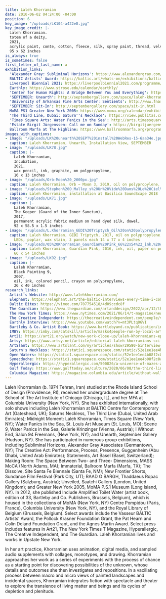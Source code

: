 ```yaml
---
title: Laleh Khorramian
date: 2010-06-02 04:24:00 -04:00
position: 6
key_image: "/uploads/LK104-a422e8.jpg"
key_image_credit: |-
  Laleh Khorramian.
  totem of a deity,
  2021,
  acrylic paint, conte, cotton, fleece, silk, spray paint, thread, velvet on canvas, poplar,
  95 x 62 inches
is_always: true
is_sometimes: false
first_letter_of_last_name: a
exhibition_links:
  'Alexander Gray: Subliminal Horizons': https://www.alexandergray.com/germantown/subliminal-horizons
  BALTIC Artists' Award: https://baltic.art/whats-on/exhibitions/baltic-artists-award-2022
  Liverpool Biennial 2021: https://liverpoolbiennial2021.com/programme/the-refracted-body/
  Earthly: https://www.strose.edu/calendar/earthly/
  'Center for Human Rights: A Bridge Between You and Everything': https://www.iranhumanrights.org/2019/10/iranian-women-artists-showcased-in-upcoming-exhibit-curated-by-shirin-neshat/
  'SEPTEMBER: Unearth': http://septembergallery.com/space/laleh-khorramian-odyssey-the-fault-lines.html
  'University of Arkansas Fine Arts Center: Sentients': http://www.fnargallery.com/pastexhibitions#/new-gallery-4
  'SEPTEMBER: Sit-In': http://septembergallery.com/space/sit-in.html
  MoMA PS1 Greater New York 2005: https://www.moma.org/calendar/exhibitions/4834
  'The Third Line, Dubai: Saturn''s Necklace': https://view.publitas.com/thethirdline/laleh-khoramian-saturnsneckless/page/44-45
  'Times Square Arts: Water Panics in the Sea': http://arts.timessquarenyc.org/times-square-arts/artists/laleh-khorramian/index.aspx
  'Estate Birgit Jürgenssen: Call me on Sunday': https://birgitjuergenssen.com/en/exhibitions/group-exhibitions/call-me-on-sunday
  Ballroom Marfa at The Highline: https://www.ballroommarfa.org/program/ballroom-at-the-high-line-atom-fables/
images_with_captions:
- image: "/uploads/LK%20unearth%20SEPT%20install%20WebRes-15-6aa34e.jpg"
  caption: Laleh Khorramian, Unearth, Installation View, SEPTEMBER
- image: "/uploads/LK78.jpg"
  caption: |-
    Laleh Khorramian,
    Incubation,
    2021,
    wax pencil, ink, graphite, on polypropylene,
    16 x 13 inches
- image: "/uploads/Orb-Moon%20_2000px.jpg"
  caption: Laleh Khorramian, Orb ~ Moon 3, 2019, oil on polypropylene, 43 x 29 inches
- image: "/uploads/Stephen%20O_Malley_s%20Un%20Vide%20Dans%20Le%20Ciel%20-%20performed%20by%20The%20Orchestra%20Now_0300%20web.jpg"
  caption: Laleh Khorramian, installation at Basilica SoundScape 2018
- image: "/uploads/LK71.jpg"
  caption: |-
    Laleh Khorramian,
    The Keeper (Guard of the Inner Sanctum),
    2017,
    permanent acrylic fabric medium on hand dyed silk, dowel,
    92 x 58.5 x 1.5 inches
- image: "/uploads/L.Khorramian_GEDI%20Triptych_Oil%20on%20polypropylene,%20colored%20gels,%20LEDs,%20poplar,%20wax%20stain%203%20panels%20each%2014%20x%2077%20x%204%20inches%202017%20web-13629b.jpg"
  caption: Laleh Khorramian, GEDI Triptych, 2017, oil on polypropylene, colored gels,
    LEDs, poplar, wax stain, 3 panels each 14 x 77 x 4 inches
- image: "/uploads/05%20Khorramian_Gaurdian%20Pink_66%22x54%22_ink,%20oil,%20paper%20on%20polypropelene_2016%20%20web.jpg"
  caption: Laleh Khorramian, Guardian Pink, 2016, ink, oil, paper on polypropelene,
    66 x 54 inches
- image: "/uploads/LK92.jpg"
  caption: |-
    Laleh Khorramian,
    Black Painting 9,
    2007,
    oil, ink, colored pencil, crayon on polypropylene,
    26 x 40 inches
research_links:
  Artist's Website: http://www.lalehkhorramian.com/
  Elephant: https://elephant.art/the-baltic-interviews-every-time-i-come-to-your-studio-its-a-magical-place-18052022/#.YqulZzQX1pU.gmail
  Baltic Bites: https://vimeo.com/707754518/4d09ccdc8f
  The Guardian: https://www.theguardian.com/artanddesign/2022/apr/12/the-vasseur-baltic-artists-award-2022-review-well-pickle-my-walnuts#comments
  The New York Times: https://www.nytimes.com/2021/06/14/t-magazine/new-artists-to-know.html
  The Creative Independent: https://thecreativeindependent.com/people/visual-artist-laleh-khorramian-on-knowing-when-to-take-a-break/
  Earthly Interview: https://www.youtube.com/watch?v=mt3PLtq0GVI
  Bartleby & Co. Artist Book: https://www.bartlebyand.co/publication/include-amplified-toilet-water/
  IMBY: https://imby.com/catskill/article/masks4people-run-by-local-artists-in-catskill-ny/
  Art21: https://art21.org/watch/new-york-close-up/laleh-khorramians-epic-animations/
  Artsy: https://www.artsy.net/article/editorial-laleh-khorramians-sci-fi-universe-complete-with-a-portal
  ArtSlant: https://www.artslant.com/ny/articles/show/29580-binterview-with-laleh-khorramianb
  Saturn's Neckless: https://static1.squarespace.com/static/52e1ee1ee4b08f2c8ab7cd44/t/5ba8fea2ec212d77001c5d4c/1537801890973/Saturns+Necklace+-+Margarida+Mendes.pdf
  Open Waters: https://static1.squarespace.com/static/52e1ee1ee4b08f2c8ab7cd44/t/5ba8fe06c830250c0ff122fd/1537801735915/Open+Waters+-+Murtaza+Vali.pdf
  Synecdoche: https://static1.squarespace.com/static/52e1ee1ee4b08f2c8ab7cd44/t/5ba8ff97e5e5f04d185ba747/1537802140555/PROFILE+LALEH+KHORRAMIAN.pdf
  Hyperallergic: https://hyperallergic.com/500826/a-universe-of-mazes-and-meta-pictures/
  Gulf Today: https://www.gulftoday.ae/culture/2020/06/08/the-third-lines-mindscapes-of-extraordinary-beings
  Columbia Magazine: https://magazine.columbia.edu/article/without-walls
---
```


Laleh Khorramian (b. 1974 Tehran, Iran) studied at the Rhode Island School of Design (Providence, RI), received her undergraduate degree at The School of The Art Institute of Chicago (Chicago, IL), and her MFA at Columbia University (New York, NY). She has exhibited internationally, with solo shows including Laleh Khorramian at BALTIC Centre for Contemporary Art (Gateshead, UK); Saturns Neckless, The Third Line (Dubai, United Arab Emirates); Midnight Moment: Laleh Khorramian, Times Square (New York, NY); Water Panics in the Sea, St. Louis Art Museum (St. Louis, MO); Scene 9, Water Panics in the Sea, Galerie Krinzinger (Vienna, Austria); I Without End, Salon 94 Freemans, (New York, NY); and Unearth, September Gallery (Hudson, NY). She has participated in numerous group exhibitions, including Subliminal Horizons, Alexander Gray Associates (Germantown, NY); The Creative Act: Performance, Process, Presence, Guggenheim (Abu Dhabi, United Arab Emirates); Statements, Art Basel (Basel, Switzerland); Making Room: The Space Between Two- and Three- Dimensions, MASS MoCA (North Adams, MA); Immaterial, Ballroom Marfa (Marfa, TX); The Dissolve, Site Santa Fe Biennale (Santa Fe, NM); New Frontier Shorts, Sundance Film Festival (Park City, UT); RAAD O BARGH, Thaddaeus Ropac Gallery (Salzburg, Austria); Unveiled, Saatchi Gallery (London, United Kingdom); and Greater New York 2005, MoMA P.S.1 Museum (Long Island, NY). In 2012, she published Include Amplified Toilet Water (artist book, edition of 33, Bartleby and Co. Publishers, Brussels, Belgium), which is housed in the collections of MoMA (New York, NY) Centre Pompidou (Paris, France), Columbia University (New York, NY), and the Royal Library of Belgium (Brussels, Belgium). Select awards include the Vasseur BALTIC Artists’ Award, the Pollock Krasner Foundation Grant, the Pat Hearn and Colin Deland Foundation Grant, and the Agnes Martin Award. Select press includes features in Art21, The New York Times T Magazine, Hyperallergic, The Creative Independent, and The Guardian. Laleh Khorramian lives and works in Upstate New York.

In her art practice, Khorramian uses animation, digital media, and sampled audio supplements with collages, monotypes, and drawing. Khorramian approaches her work as a series of experiments with the process of chance as a starting point for discovering possibilities of the unknown, whose details and outcomes she then investigates and repositions. In a vacillating process between macro and micro views of painted landscapes and incidental spaces, Khorramian integrates fiction with spectacle and theater to explore the transience of living matter and beings and its cycles of depletion and plenitude.